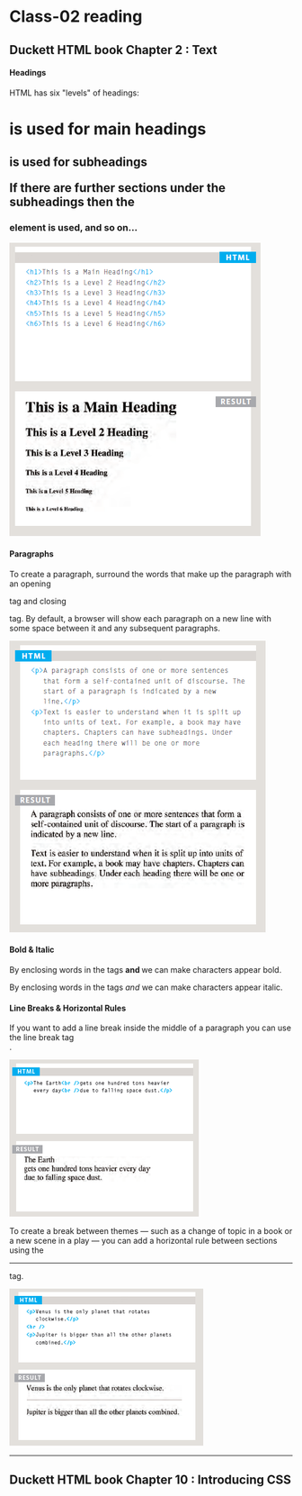 # Class-02 reading

## Duckett HTML book Chapter 2 : Text

#### Headings

HTML has six "levels" of headings:
**<h1>** is used for main headings

**<h2>** is used for subheadings

If there are further sections under the subheadings then the **<h3>** element is used, and so on...

<img src="class2.png" alt="headers" />

#### Paragraphs

To create a paragraph, surround the words that make up the paragraph with an opening **<p>** tag and closing **</p>** tag.
By default, a browser will show each paragraph on a new line with some space between it and any subsequent paragraphs.

<img src="class22.png" alt="headers" />

#### Bold & Italic

By enclosing words in the tags **<b>** and **</b>** we can make characters appear bold.

By enclosing words in the tags **<i>** and **</i>** we can make characters appear italic.

#### Line Breaks & Horizontal Rules

If you want to add a line break inside the middle of a paragraph you can use the line break tag **<br />**.

<img src="class23.png" alt="headers" />


To create a break between themes — such as a change of topic in a book or a new scene in a play — you can add a horizontal rule between sections using the **<hr />** tag.

<img src="class24.png" alt="headers" />

----

## Duckett HTML book Chapter 10 : Introducing CSS




